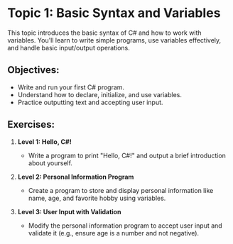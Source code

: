 # Topic 1: Basic Syntax and Variables

This topic introduces the basic syntax of C# and how to work with variables. You'll learn to write simple programs, use variables effectively, and handle basic input/output operations.

## Objectives:
- Write and run your first C# program.
- Understand how to declare, initialize, and use variables.
- Practice outputting text and accepting user input.

## Exercises:
1. **Level 1: Hello, C#!**
   - Write a program to print "Hello, C#!" and output a brief introduction about yourself.

2. **Level 2: Personal Information Program**
   - Create a program to store and display personal information like name, age, and favorite hobby using variables.

3. **Level 3: User Input with Validation**
   - Modify the personal information program to accept user input and validate it (e.g., ensure age is a number and not negative).
